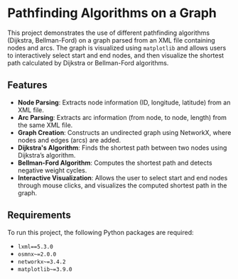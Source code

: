 # Pathfinding Algorithms on a Graph

This project demonstrates the use of different pathfinding algorithms (Dijkstra, Bellman-Ford) on a graph parsed from an XML file containing nodes and arcs. The graph is visualized using `matplotlib` and allows users to interactively select start and end nodes, and then visualize the shortest path calculated by Dijkstra or Bellman-Ford algorithms.

## Features

- **Node Parsing**: Extracts node information (ID, longitude, latitude) from an XML file.
- **Arc Parsing**: Extracts arc information (from node, to node, length) from the same XML file.
- **Graph Creation**: Constructs an undirected graph using NetworkX, where nodes and edges (arcs) are added.
- **Dijkstra's Algorithm**: Finds the shortest path between two nodes using Dijkstra’s algorithm.
- **Bellman-Ford Algorithm**: Computes the shortest path and detects negative weight cycles.
- **Interactive Visualization**: Allows the user to select start and end nodes through mouse clicks, and visualizes the computed shortest path in the graph.

## Requirements

To run this project, the following Python packages are required:

- `lxml==5.3.0`
- `osmnx~=2.0.0`
- `networkx~=3.4.2`
- `matplotlib~=3.9.0`
